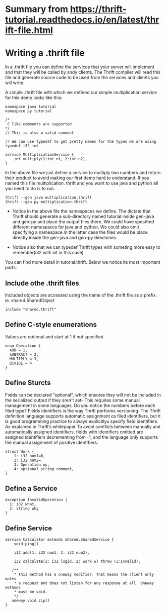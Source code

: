# Summary from https://thrift-tutorial.readthedocs.io/en/latest/thrift-file.html

# Writing a .thrift file

In a .thrift file you can define the services that your server will implement and that they will be called by andy clients. The Thrift compiler will read this file and generate source code to be used from the services and clients you will write.

A simple .thrift file with which we defined our simple multiplication service for this demo looks like this:

```
namespace java tutorial
namespace py tutorial

/*
 C like comments are supported
*/
// This is also a valid comment

// We can use typedef to get pretty names for the types we are using
typedef i32 int

service MultiplicationService {
    int multiply(1:int n1, 2:int n2),
}
```

In the above file we just define a service to multiply two numbers and return their product to avoid making our first demo hard to understand. If you named this file multiplication. thrift and you want to use java and python all you need to do is to run.

```
thrift --gen java multiplication.thrift
thrift --gen py multiplication.thrift
```

- Notice in the above file the namespaces we define. The dictate that Thrift should generate a sub-directory named tutorial inside gen-java and gen-py and place the output files there. We could have specified different namespaces for java and python. We could also omit specifying a namespace.In the latter case the files would be place directly inside the gen-java and gen-py directories.

- Notice also that we can typedef Thrift types with someting more easy to remember(i32 with int in this case)

You can find more detail in tutorial.thrift. Below we notice its most important parts.

## Include othe .thrift files

Included objects are accessed using the name of the .thrift file as a prefix. ie. shared.SharedObject

```
include "shared.thrift"
```

## Define C-style enumerations

Values are optional and start at 1 if not specified.

```
enum Operation {
  ADD = 1,
  SUBTRACT = 2,
  MULTIPLY = 3,
  DIVIDE = 4
}
```

## Define Sturcts

Fields can be declared "optional", which ensures they will not be included in the serialized output if they aren't set- This requires some manual management in some languages. Do you notice the numbers before each filed type? Fields identifiers is the way Thrift performs versioning. The Thrift definition language supports automatic assignment os filed identifiers, but it is good programming practice to always explicitlyu specify field identifiers. As explained in Thrift’s whitepaper To avoid conflicts between manually and automatically assigned identifiers, fields with identifiers omitted are assigned identifiers decrementing from -1, and the language only supports the manual assignment of positive identifiers.

```
struct Work {
    1: i32 num1=0,
    2: i32 num2=,
    3: Operation op,
    4: optional string comment,
}
```

## Define a Service

```
exception InvalidOperation {
  1: i32 what,
  2: string why
}
```

## Define Service

```
service Calculator extends shared.SharedService {
    void ping()

    i32 add(1: i32 num1, 2: i32 num2),

    i32 calculate(1: i32 logid, 2: work w) throw (1:Invalid),

   /**
    * This method has a oneway modifier. That means the client only makes
    * a request and does not listen for any response at all. Oneway methods
    * must be void.
    */
   oneway void zip()
}
```